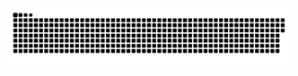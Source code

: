 <picture>
  <source media="(prefers-color-scheme: dark)" srcset="https://raw.githubusercontent.com/kry0sc0pic/kry0sc0pic/output/github-contribution-grid-snake-dark.svg">
  <source media="(prefers-color-scheme: light)" srcset="https://raw.githubusercontent.com/kry0sc0pic/kry0sc0pic/output/github-contribution-grid-snake.svg">
  <img alt="github contribution grid snake animation" src="https://raw.githubusercontent.com/kry0sc0pic/kry0sc0pic/output/github-contribution-grid-snake.svg">
</picture>

